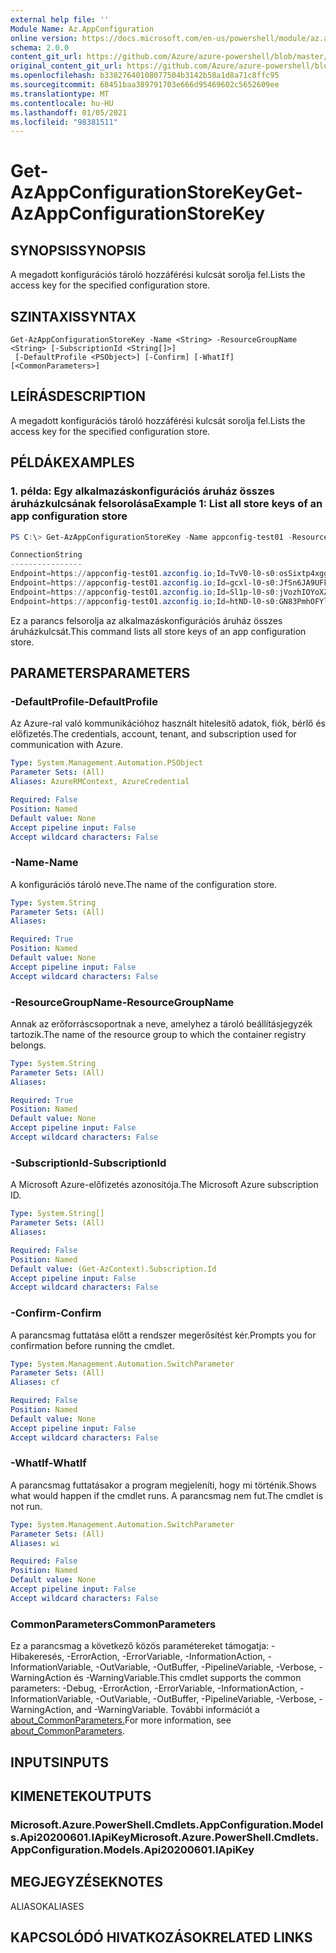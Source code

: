 ```yaml
---
external help file: ''
Module Name: Az.AppConfiguration
online version: https://docs.microsoft.com/en-us/powershell/module/az.appconfiguration/get-azappconfigurationstorekey
schema: 2.0.0
content_git_url: https://github.com/Azure/azure-powershell/blob/master/src/AppConfiguration/help/Get-AzAppConfigurationStoreKey.md
original_content_git_url: https://github.com/Azure/azure-powershell/blob/master/src/AppConfiguration/help/Get-AzAppConfigurationStoreKey.md
ms.openlocfilehash: b33827640108077504b3142b58a1d8a71c8ffc95
ms.sourcegitcommit: 68451baa389791703e666d95469602c5652609ee
ms.translationtype: MT
ms.contentlocale: hu-HU
ms.lasthandoff: 01/05/2021
ms.locfileid: "98381511"
---
```

# <span data-ttu-id="229b1-101">Get-AzAppConfigurationStoreKey</span><span class="sxs-lookup"><span data-stu-id="229b1-101">Get-AzAppConfigurationStoreKey</span></span>

## <span data-ttu-id="229b1-102">SYNOPSIS</span><span class="sxs-lookup"><span data-stu-id="229b1-102">SYNOPSIS</span></span>
<span data-ttu-id="229b1-103">A megadott konfigurációs tároló hozzáférési kulcsát sorolja fel.</span><span class="sxs-lookup"><span data-stu-id="229b1-103">Lists the access key for the specified configuration store.</span></span>

## <span data-ttu-id="229b1-104">SZINTAXIS</span><span class="sxs-lookup"><span data-stu-id="229b1-104">SYNTAX</span></span>

```
Get-AzAppConfigurationStoreKey -Name <String> -ResourceGroupName <String> [-SubscriptionId <String[]>]
 [-DefaultProfile <PSObject>] [-Confirm] [-WhatIf] [<CommonParameters>]
```

## <span data-ttu-id="229b1-105">LEÍRÁS</span><span class="sxs-lookup"><span data-stu-id="229b1-105">DESCRIPTION</span></span>
<span data-ttu-id="229b1-106">A megadott konfigurációs tároló hozzáférési kulcsát sorolja fel.</span><span class="sxs-lookup"><span data-stu-id="229b1-106">Lists the access key for the specified configuration store.</span></span>

## <span data-ttu-id="229b1-107">PÉLDÁK</span><span class="sxs-lookup"><span data-stu-id="229b1-107">EXAMPLES</span></span>

### <span data-ttu-id="229b1-108">1. példa: Egy alkalmazáskonfigurációs áruház összes áruházkulcsának felsorolása</span><span class="sxs-lookup"><span data-stu-id="229b1-108">Example 1: List all store keys of an app configuration store</span></span>
```powershell
PS C:\> Get-AzAppConfigurationStoreKey -Name appconfig-test01 -ResourceGroupName azpwsh-manual-test

ConnectionString                                                                                                                     LastModified        Name                ReadOnly Value
----------------                                                                                                                     ------------        ----                -------- -----
Endpoint=https://appconfig-test01.azconfig.io;Id=TvV0-l0-s0:osSixtp4xggJYFlsJyYl;Secret=Bfxnosrs952PTGxvb2bdFtlTDCBPFDTlBATuEO5kRbc= 5/7/2020 9:09:27 AM Primary             False    Bfxnosrs952PTGxvb2bdFtlTDCBPFDTlBATuEO5k...
Endpoint=https://appconfig-test01.azconfig.io;Id=gcxl-l0-s0:JfSn6JA9UFkRj7/3GVTu;Secret=0fH4qQ+LLvKUKEiT3kICQTEbV0WNMi4xNu9RZxPx6X0= 5/7/2020 9:09:27 AM Secondary           False    0fH4qQ+LLvKUKEiT3kICQTEbV0WNMi4xNu9RZxPx...
Endpoint=https://appconfig-test01.azconfig.io;Id=Sl1p-l0-s0:jVozhIOYoXZ9k5pCjWa2;Secret=bAmj8BqcHguVraXNAJfuD1bDR+gzlfk2hf8ZSZhE9Ik= 5/7/2020 9:09:27 AM Primary Read Only   True     bAmj8BqcHguVraXNAJfuD1bDR+gzlfk2hf8ZSZhE...
Endpoint=https://appconfig-test01.azconfig.io;Id=htND-l0-s0:GN83PmhOFYlAlcXHN2/6;Secret=n2tp5evU2F4Z1QkctG2TgZkgMxojEkod3KTEaEgcSMQ= 5/7/2020 9:09:27 AM Secondary Read Only True     n2tp5evU2F4Z1QkctG2TgZkgMxojEkod3KTEaEgc...
```

<span data-ttu-id="229b1-109">Ez a parancs felsorolja az alkalmazáskonfigurációs áruház összes áruházkulcsát.</span><span class="sxs-lookup"><span data-stu-id="229b1-109">This command lists all store keys of an app configuration store.</span></span>

## <span data-ttu-id="229b1-110">PARAMETERS</span><span class="sxs-lookup"><span data-stu-id="229b1-110">PARAMETERS</span></span>

### <span data-ttu-id="229b1-111">-DefaultProfile</span><span class="sxs-lookup"><span data-stu-id="229b1-111">-DefaultProfile</span></span>
<span data-ttu-id="229b1-112">Az Azure-ral való kommunikációhoz használt hitelesítő adatok, fiók, bérlő és előfizetés.</span><span class="sxs-lookup"><span data-stu-id="229b1-112">The credentials, account, tenant, and subscription used for communication with Azure.</span></span>

```yaml
Type: System.Management.Automation.PSObject
Parameter Sets: (All)
Aliases: AzureRMContext, AzureCredential

Required: False
Position: Named
Default value: None
Accept pipeline input: False
Accept wildcard characters: False
```

### <span data-ttu-id="229b1-113">-Name</span><span class="sxs-lookup"><span data-stu-id="229b1-113">-Name</span></span>
<span data-ttu-id="229b1-114">A konfigurációs tároló neve.</span><span class="sxs-lookup"><span data-stu-id="229b1-114">The name of the configuration store.</span></span>

```yaml
Type: System.String
Parameter Sets: (All)
Aliases:

Required: True
Position: Named
Default value: None
Accept pipeline input: False
Accept wildcard characters: False
```

### <span data-ttu-id="229b1-115">-ResourceGroupName</span><span class="sxs-lookup"><span data-stu-id="229b1-115">-ResourceGroupName</span></span>
<span data-ttu-id="229b1-116">Annak az erőforráscsoportnak a neve, amelyhez a tároló beállításjegyzék tartozik.</span><span class="sxs-lookup"><span data-stu-id="229b1-116">The name of the resource group to which the container registry belongs.</span></span>

```yaml
Type: System.String
Parameter Sets: (All)
Aliases:

Required: True
Position: Named
Default value: None
Accept pipeline input: False
Accept wildcard characters: False
```

### <span data-ttu-id="229b1-117">-SubscriptionId</span><span class="sxs-lookup"><span data-stu-id="229b1-117">-SubscriptionId</span></span>
<span data-ttu-id="229b1-118">A Microsoft Azure-előfizetés azonosítója.</span><span class="sxs-lookup"><span data-stu-id="229b1-118">The Microsoft Azure subscription ID.</span></span>

```yaml
Type: System.String[]
Parameter Sets: (All)
Aliases:

Required: False
Position: Named
Default value: (Get-AzContext).Subscription.Id
Accept pipeline input: False
Accept wildcard characters: False
```

### <span data-ttu-id="229b1-119">-Confirm</span><span class="sxs-lookup"><span data-stu-id="229b1-119">-Confirm</span></span>
<span data-ttu-id="229b1-120">A parancsmag futtatása előtt a rendszer megerősítést kér.</span><span class="sxs-lookup"><span data-stu-id="229b1-120">Prompts you for confirmation before running the cmdlet.</span></span>

```yaml
Type: System.Management.Automation.SwitchParameter
Parameter Sets: (All)
Aliases: cf

Required: False
Position: Named
Default value: None
Accept pipeline input: False
Accept wildcard characters: False
```

### <span data-ttu-id="229b1-121">-WhatIf</span><span class="sxs-lookup"><span data-stu-id="229b1-121">-WhatIf</span></span>
<span data-ttu-id="229b1-122">A parancsmag futtatásakor a program megjeleníti, hogy mi történik.</span><span class="sxs-lookup"><span data-stu-id="229b1-122">Shows what would happen if the cmdlet runs.</span></span>
<span data-ttu-id="229b1-123">A parancsmag nem fut.</span><span class="sxs-lookup"><span data-stu-id="229b1-123">The cmdlet is not run.</span></span>

```yaml
Type: System.Management.Automation.SwitchParameter
Parameter Sets: (All)
Aliases: wi

Required: False
Position: Named
Default value: None
Accept pipeline input: False
Accept wildcard characters: False
```

### <span data-ttu-id="229b1-124">CommonParameters</span><span class="sxs-lookup"><span data-stu-id="229b1-124">CommonParameters</span></span>
<span data-ttu-id="229b1-125">Ez a parancsmag a következő közös paramétereket támogatja: -Hibakeresés, -ErrorAction, -ErrorVariable, -InformationAction, -InformationVariable, -OutVariable, -OutBuffer, -PipelineVariable, -Verbose, -WarningAction és -WarningVariable.</span><span class="sxs-lookup"><span data-stu-id="229b1-125">This cmdlet supports the common parameters: -Debug, -ErrorAction, -ErrorVariable, -InformationAction, -InformationVariable, -OutVariable, -OutBuffer, -PipelineVariable, -Verbose, -WarningAction, and -WarningVariable.</span></span> <span data-ttu-id="229b1-126">További információt a [about_CommonParameters.](http://go.microsoft.com/fwlink/?LinkID=113216)</span><span class="sxs-lookup"><span data-stu-id="229b1-126">For more information, see [about_CommonParameters](http://go.microsoft.com/fwlink/?LinkID=113216).</span></span>

## <span data-ttu-id="229b1-127">INPUTS</span><span class="sxs-lookup"><span data-stu-id="229b1-127">INPUTS</span></span>

## <span data-ttu-id="229b1-128">KIMENETEK</span><span class="sxs-lookup"><span data-stu-id="229b1-128">OUTPUTS</span></span>

### <span data-ttu-id="229b1-129">Microsoft.Azure.PowerShell.Cmdlets.AppConfiguration.Models.Api20200601.IApiKey</span><span class="sxs-lookup"><span data-stu-id="229b1-129">Microsoft.Azure.PowerShell.Cmdlets.AppConfiguration.Models.Api20200601.IApiKey</span></span>

## <span data-ttu-id="229b1-130">MEGJEGYZÉSEK</span><span class="sxs-lookup"><span data-stu-id="229b1-130">NOTES</span></span>

<span data-ttu-id="229b1-131">ALIASOK</span><span class="sxs-lookup"><span data-stu-id="229b1-131">ALIASES</span></span>

## <span data-ttu-id="229b1-132">KAPCSOLÓDÓ HIVATKOZÁSOK</span><span class="sxs-lookup"><span data-stu-id="229b1-132">RELATED LINKS</span></span>

